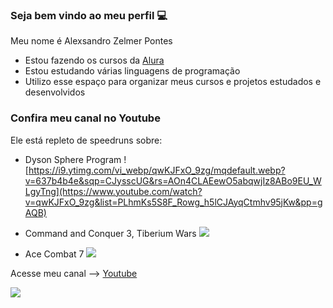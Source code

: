 ### Seja bem vindo ao meu perfil 💻

Meu nome é Alexsandro Zelmer Pontes

- Estou fazendo os cursos da [Alura](https://www.alura.com.br)
- Estou estudando várias linguagens de programação
- Utilizo esse espaço para organizar meus cursos e projetos estudados e desenvolvidos

### Confira meu canal no Youtube

Ele está repleto de speedruns sobre:
- Dyson Sphere Program
![https://i9.ytimg.com/vi_webp/qwKJFxO_9zg/mqdefault.webp?v=637b4b4e&sqp=CJysscUG&rs=AOn4CLAEewO5abqwjIz8ABo9EU_WLgyTng](https://www.youtube.com/watch?v=qwKJFxO_9zg&list=PLhmKs5S8F_Rowg_h5lCJAyqCtmhv95jKw&pp=gAQB)


- Command and Conquer 3, Tiberium Wars
![](https://i9.ytimg.com/vi_webp/5ng5MMB_KIE/mqdefault.webp?v=56c5dc5b&sqp=CJysscUG&rs=AOn4CLAbZx3MCpn9lDFjPQNxEmz05zL7zw)


- Ace Combat 7
![](https://i9.ytimg.com/vi_webp/sqdYvhSCLno/mqdefault.webp?v=5f9fe4b5&sqp=CMiuscUG&rs=AOn4CLAllJJnr7pi9RuPiocA7NAbyzCIrg)


Acesse meu canal --> [Youtube](https://www.youtube.com/@alexsanpontes)


![](https://media1.tenor.com/m/C9qukZqPPS4AAAAC/coding-typing.gif)


